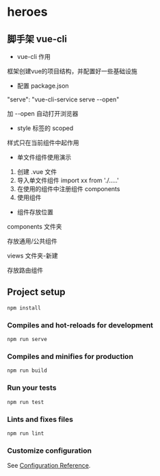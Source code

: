 # heroes

## 脚手架 vue-cli

- vue-cli 作用

框架创建vue的项目结构，并配置好一些基础设施

- 配置 package.json

"serve": "vue-cli-service serve --open"

加 --open 自动打开浏览器

- style 标签的 scoped

样式只在当前组件中起作用

- 单文件组件使用演示

1. 创建 .vue 文件
2. 导入单文件组件  import xx from './.....'
3. 在使用的组件中注册组件 components
4. 使用组件 <hero-list></hero-list>

- 组件存放位置

components 文件夹

  存放通用/公共组件

views 文件夹-新建

  存放路由组件

## Project setup
```
npm install
```

### Compiles and hot-reloads for development
```
npm run serve
```

### Compiles and minifies for production
```
npm run build
```

### Run your tests
```
npm run test
```

### Lints and fixes files
```
npm run lint
```

### Customize configuration
See [Configuration Reference](https://cli.vuejs.org/config/).
